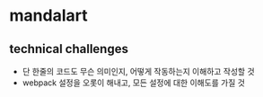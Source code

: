 # mandalart

## technical challenges

- 단 한줄의 코드도 무슨 의미인지, 어떻게 작동하는지 이해하고 작성할 것
- webpack 설정을 오롯이 해내고, 모든 설정에 대한 이해도를 가질 것
